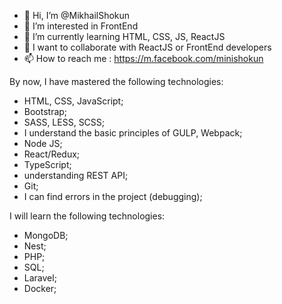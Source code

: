 - 👋 Hi, I’m @MikhailShokun
- 👀 I’m interested in FrontEnd
- 🌱 I’m currently learning HTML, CSS, JS, ReactJS
- 💞️ I want to collaborate with ReactJS or FrontEnd developers
- 📫 How to reach me : https://m.facebook.com/minishokun

By now, I have mastered the following technologies:
- HTML, CSS, JavaScript;
- Bootstrap;
- SASS, LESS, SCSS;
- I understand the basic principles of GULP, Webpack;
- Node JS;
- React/Redux;
- TypeScript;
- understanding REST API;
- Git;
- I can find errors in the project (debugging);

I will learn the following technologies:
- MongoDB;
- Nest;
- PHP;
- SQL;
- Laravel;
- Docker;

<!---
MikhailShokun/MikhailShokun is a ✨ special ✨ repository because its `README.md` (this file) appears on your GitHub profile.
You can click the Preview link to take a look at your changes.
--->
